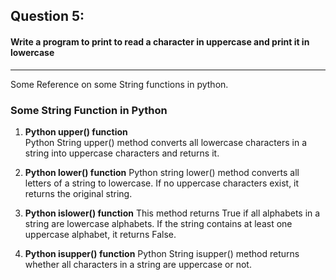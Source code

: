 ## Question 5:
#### **Write a program to print to read a character in uppercase and print it in lowercase**

***
Some Reference on some String functions in python.
### Some String Function in Python

1) **Python upper() function**<br>
Python String upper() method converts all lowercase characters in a string into uppercase characters and returns it.

2) **Python lower() function**
Python string lower() method converts all letters of a string to lowercase. If no uppercase characters exist, it returns the original string.

3) **Python islower() function**
This method returns True if all alphabets in a string are lowercase alphabets. If the string contains at least one uppercase alphabet, it returns False.

4) **Python isupper() function**
Python String isupper() method returns whether all characters in a string are uppercase or not.
